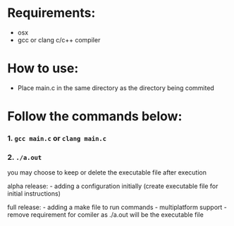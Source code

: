 # Requirements:
* osx
* gcc or clang c/c++ compiler

# How to use:
* Place main.c in the same directory as the directory being commited

# Follow the commands below: 
### 1. `gcc main.c` or `clang main.c`
### 2. `./a.out`

you may choose to keep or delete the executable file after execution

alpha release:
    - adding a configuration initially (create executable file for initial instructions)

full release:
    - adding a make file to run commands
    - multiplatform support
    - remove requirement for comiler as ./a.out will be the executable file